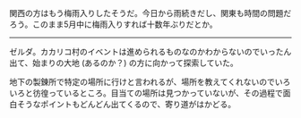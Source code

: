 関西の方はもう梅雨入りしたそうだ。今日から雨続きだし、関東も時間の問題だろう。このまま5月中に梅雨入りすれば十数年ぶりだとか。

---

ゼルダ。カカリコ村のイベントは進められるものなのかわからないのでいったん出て、始まりの大地 (あるのか？) の方に向かって探索していた。

地下の製錬所で特定の場所に行けと言われるが、場所を教えてくれないのでいろいろと彷徨っているところ。目当ての場所は見つかっていないが、その過程で面白そうなポイントもどんどん出てくるので、寄り道がはかどる。
